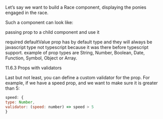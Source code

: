 Let’s say we want to build a Race component, displaying the ponies engaged in the race.

Such a component can look like:

passing prop to a child component and use it 

required 
defaultValue
prop has by default type and they will always be javascript type not typescript because it was there before typescript support. example of prop types are String, Number, Boolean, Date, Function, Symbol, Object or Array.

11.6.3 Props with validators

Last but not least, you can define a custom validator for the prop. For example, if we have a speed prop, and we want to make sure it is greater than 5:

```js
speed: {
type: Number,
validator: (speed: number) => speed > 5
}
```